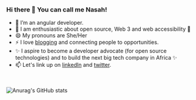 ### Hi there 👋 You can call me Nasah!

<!--
**Nasah-Kuma/Nasah-Kuma** is a ✨ _special_ ✨ repository because its `README.md` (this file) appears on your GitHub profile.

Here are some ideas to get you started:
/*- 🤔 I’m looking for help with ...*/

[![Top Langs](https://github-readme-stats.vercel.app/api/top-langs/?username=Nasah-Kuma)](https://github.com/anuraghazra/github-readme-stats)

[![Top Langs](https://github-readme-stats.vercel.app/api/top-langs/?username=Nasah-Kuma&langs_count=9)](https://github.com/anuraghazra/github-readme-stats)
-->
- 👯 I’m an angular developer.
- 🌱 I am enthusiastic about open source, Web 3 and web accessibility 🌱
- 😄 My pronouns are She/Her
- ⚡ I love <a href="https://www.mantohnasah.com/blog/">blogging</a> and connecting people to opportunities.
- ✨ I aspire to become a developer advocate (for open source technologies) and to build the next big tech company in Africa ✨
- 📫 Let's link up on <a href="https://www.linkedin.com/in/mantoh-nasah-kuma-6b8295145/" target="_blank">linkedIn</a> and <a href="https://twitter.com/nasahkuma_" target="_blank">twitter</a>.

 <br>

![Anurag's GitHub stats](https://github-readme-stats.vercel.app/api?username=Nasah-Kuma&show_icons=true&theme=cobalt)

